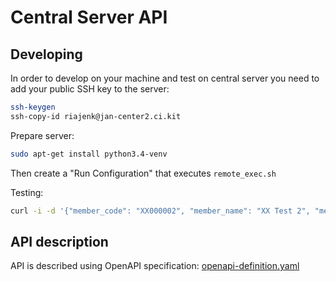# Central Server API

## Developing

In order to develop on your machine and test on central server you need to add your public SSH key to the server:
```bash
ssh-keygen
ssh-copy-id riajenk@jan-center2.ci.kit
```

Prepare server:
```bash
sudo apt-get install python3.4-venv
```

Then create a "Run Configuration" that executes `remote_exec.sh`

Testing:
```bash
curl -i -d '{"member_code": "XX000002", "member_name": "XX Test 2", "member_class": "GOV"}' -X POST jan-center2.ci.kit:5444/member
```

## API description

API is described using OpenAPI specification: [openapi-definition.yaml](openapi-definition.yaml)